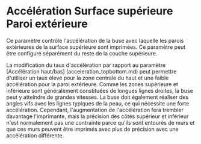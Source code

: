 Accélération Surface supérieure Paroi extérieure 
====

Ce paramètre contrôle l'accélération de la buse avec laquelle les parois extérieures de la surface supérieure sont imprimées. Ce paramètre peut être configuré séparément du reste de la couche supérieure.

La modification du taux d'accélération par rapport au paramètre [Accélération haut/bas] (acceleration_topbottom.md) peut permettre d'utiliser un taux élevé pour la zone centrale du haut et une faible accélération pour la paroi extérieure. Comme les zones supérieure et inférieure sont généralement constituées de longues lignes droites, la buse peut y atteindre de grandes vitesses. La buse doit également réaliser des angles vifs avec les lignes typiques de la peau, ce qui nécessite une forte accélération. Cependant, l'augmentation de l'accélération fera trembler davantage l'imprimante, mais la précision des côtés supérieur et inférieur n'est normalement pas une contrainte parce qu'ils sont entourés de murs et que ces murs peuvent être imprimés avec plus de précision avec une accélération différente.